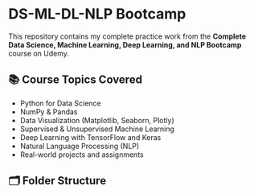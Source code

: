 # DS-ML-DL-NLP Bootcamp

This repository contains my complete practice work from the **Complete Data Science, Machine Learning, Deep Learning, and NLP Bootcamp** course on Udemy.

## 📚 Course Topics Covered
- Python for Data Science
- NumPy & Pandas
- Data Visualization (Matplotlib, Seaborn, Plotly)
- Supervised & Unsupervised Machine Learning
- Deep Learning with TensorFlow and Keras
- Natural Language Processing (NLP)
- Real-world projects and assignments

## 🗂 Folder Structure

